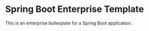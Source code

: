 # Spring Boot Enterprise Template

This is an enterprise boilerplate for a Spring Boot application.

